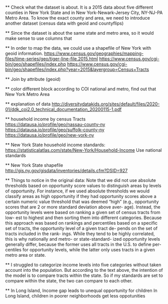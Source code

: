 ** Check what the dataset is about. It is a 2015 data about five different counties in New York State and 
in New York-Newark-Jersey City, NY-NJ-PA Metro Area. 
To know the exact county and area, we need to introduce another dataset (census data with geoid and countyflips)

** Since the dataset is about the same state and metro area, so it would make sense to use columns that 

** In order to map the data, we could use a shapefile of New York with geoid information.
https://www.census.gov/geographies/mapping-files/time-series/geo/tiger-line-file.2015.html
https://www.census.gov/cgi-bin/geo/shapefiles/index.php
https://www.census.gov/cgi-bin/geo/shapefiles/index.php?year=2015&layergroup=Census+Tracts

** Join by attribute (geoid)

** color different block according to COI national and metro, find out that New York Metro Area 

** explanation of data 
http://diversitydatakids.org/sites/default/files/2020-01/ddk_coi2.0_technical_documentation_20200115-1.pdf

** household income by census Tracts
https://datausa.io/profile/geo/nassau-county-ny
https://datausa.io/profile/geo/suffolk-county-ny
https://datausa.io/profile/geo/new-york-ny

** New York State household income standards:
https://statisticalatlas.com/state/New-York/Household-Income
Use national standards

** New York State shapefile
http://gis.ny.gov/gisdata/inventories/details.cfm?DSID=927

** Things to notice in the original data:
Note that we did not use absolute thresholds based on opportunity score values to distinguish areas by 
levels of opportunity. For instance, if we used absolute thresholds we would classify areas as high 
opportunity if they had opportunity scores above a certain numeric value threshold that was deemed “high” 
(e.g., opportunity scores that are 2 or more standard deviation above aver- age). Instead, the opportunity 
levels were based on ranking a given set of census tracts from low- est to highest and then sorting them 
into different categories. Because this approach was based on rankings and percentiles based on a specific 
set of tracts, the opportunity level of a given tract de- pends on the set of tracts included in the 
rank- ings. While they tend to be highly correlated, this is why nationally and metro- or 
state-standard- ized opportunity levels generally differ, because the former uses all tracts 
in the U.S. to define per- centiles for opportunity levels, while the latter only uses tracts 
in a given metro area or state.

** I struggled to categorize income levels into five categories without taken account into the population.
But according to the text above, the intention of the model is to compare tracts within the state. So if my 
standards are set to compare within the state, the two can compare to each other.

** In Long Island, Income gap leads to unequal opportunity for children
    In Long Island, children in poorer neighborhoods get less oppotunities 


